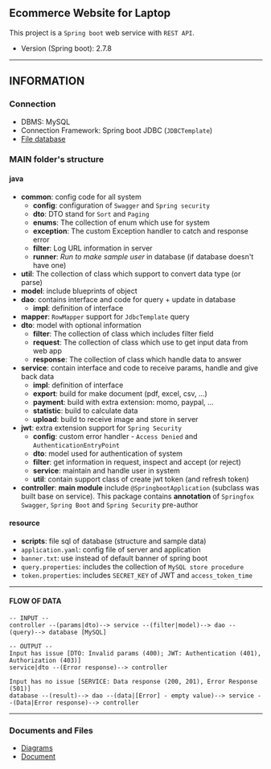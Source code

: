 ## Ecommerce Website for Laptop
This project is a `Spring boot` web service with `REST API`.
- Version (Spring boot): 2.7.8
---

## INFORMATION
### Connection
- DBMS: MySQL
- Connection Framework: Spring boot JDBC (`JDBCTemplate`)
- [File database](src/main/resources/scripts)
### MAIN folder's structure
#### java
- **common**: config code for all system
  - **config**: configuration of `Swagger` and `Spring security`
  - **dto**: DTO stand for `Sort` and `Paging`
  - **enums**: The collection of enum which use for system
  - **exception**: The custom Exception handler to catch and response error
  - **filter**: Log URL information in server
  - **runner**: *Run to make sample user* in database (if database doesn't have one)
- **util**: The collection of class which support to convert data type (or parse)
- **model**: include blueprints of object
- **dao**: contains interface and code for query + update in database
  - **impl**: definition of interface
- **mapper**: `RowMapper` support for `JdbcTemplate` query
- **dto**: model with optional information
  - **filter**: The collection of class which includes filter field
  - **request**: The collection of class which use to get input data from web app
  - **response**: The collection of class which handle data to answer
- **service**: contain interface and code to receive params, handle and give back data
  - **impl**: definition of interface
  - **export**: build for make document (pdf, excel, csv, ...)
  - **payment**: build with extra extension: momo, paypal, ...  
  - **statistic**: build to calculate data
  - **upload**: build to receive image and store in server 
- **jwt**: extra extension support for `Spring Security`
  - **config**: custom error handler - `Access Denied` and `AuthenticationEntryPoint`
  - **dto**: model used for authentication of system
  - **filter**: get information in request, inspect and accept (or reject)
  - **service**: maintain and handle user in system
  - **util**: contain support class of create jwt token (and refresh token)
- **controller**: __main module__ include `@SpringbootApplication` (subclass was built base on service). 
This package contains **annotation** of `Springfox Swagger`, `Spring Boot` and `Spring Security` pre-author
#### resource
- **scripts**: file sql of database (structure and sample data)
- `application.yaml`: config file of server and application
- `banner.txt`: use instead of default banner of spring boot
- `query.properties`: includes the collection of `MySQL store procedure`
- `token.properties`: includes `SECRET_KEY` of JWT and `access_token_time`
---
#### FLOW OF DATA
``` 
-- INPUT --
controller --(params|dto)--> service --(filter|model)--> dao --(query)--> database [MySQL]

-- OUTPUT --
Input has issue [DTO: Invalid params (400); JWT: Authentication (401), Authorization (403)]
service|dto --(Error response)--> controller

Input has no issue [SERVICE: Data response (200, 201), Error Response (501)]
database --(result)--> dao --(data|[Error] - empty value)--> service --(Data|Error response)--> controller
```
---

### Documents and Files
- [Diagrams](https://drive.google.com/file/d/1qZTzLWsiRYUONJhafOu_H9mPP1xIWZpL/view)
- [Document](https://drive.google.com/drive/u/1/folders/1QeuA0jng2ANcQ92gs_uupGr8-Ka_bMli)
